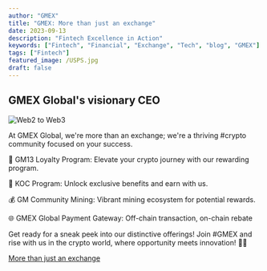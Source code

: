```yaml
---
author: "GMEX"
title: "GMEX: More than just an exchange"
date: 2023-09-13
description: "Fintech Excellence in Action"
keywords: ["Fintech", "Financial", "Exchange", "Tech", "blog", "GMEX"]
tags: ["Fintech"]
featured_image: /USPS.jpg
draft: false
---
```

## GMEX Global's visionary CEO
![Web2 to Web3](/USPS.jpg)

At GMEX Global, we're more than an exchange; we're a thriving #crypto community focused on your success.

🚀 GM13 Loyalty Program: Elevate your crypto journey with our rewarding program.

🔑 KOC Program: Unlock exclusive benefits and earn with us.

💰 GM Community Mining: Vibrant mining ecosystem for potential rewards.

🌐 GMEX Global Payment Gateway: Off-chain transaction, on-chain rebate

Get ready for a sneak peek into our distinctive offerings! Join #GMEX and rise with us in the crypto world, where opportunity meets innovation! 💎🌐

[More than just an exchange](https://twitter.com/GMEX_global/status/1702313815394967931)
